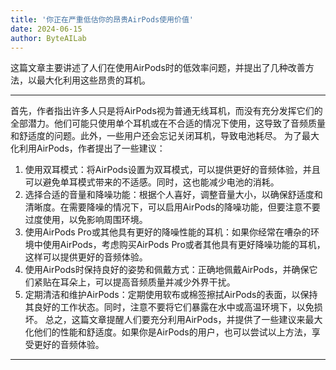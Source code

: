 ```yaml
---
title: '你正在严重低估你的昂贵AirPods使用价值'
date: 2024-06-15
author: ByteAILab
---
```


这篇文章主要讲述了人们在使用AirPods时的低效率问题，并提出了几种改善方法，以最大化利用这些昂贵的耳机。


---
首先，作者指出许多人只是将AirPods视为普通无线耳机，而没有充分发挥它们的全部潜力。他们可能只使用单个耳机或在不合适的情况下使用，这导致了音频质量和舒适度的问题。此外，一些用户还会忘记关闭耳机，导致电池耗尽。
为了最大化利用AirPods，作者提出了一些建议：
1. 使用双耳模式：将AirPods设置为双耳模式，可以提供更好的音频体验，并且可以避免单耳模式带来的不适感。同时，这也能减少电池的消耗。
2. 选择合适的音量和降噪功能：根据个人喜好，调整音量大小，以确保舒适度和清晰度。在需要降噪的情况下，可以启用AirPods的降噪功能，但要注意不要过度使用，以免影响周围环境。
3. 使用AirPods Pro或其他具有更好的降噪性能的耳机：如果你经常在嘈杂的环境中使用AirPods，考虑购买AirPods Pro或者其他具有更好降噪功能的耳机，这样可以提供更好的音频体验。
4. 使用AirPods时保持良好的姿势和佩戴方式：正确地佩戴AirPods，并确保它们紧贴在耳朵上，可以提高音频质量并减少外界干扰。
5. 定期清洁和维护AirPods：定期使用软布或棉签擦拭AirPods的表面，以保持其良好的工作状态。同时，注意不要将它们暴露在水中或高温环境下，以免损坏。
总之，这篇文章提醒人们要充分利用AirPods，并提供了一些建议来最大化他们的性能和舒适度。如果你是AirPods的用户，也可以尝试以上方法，享受更好的音频体验。
---


